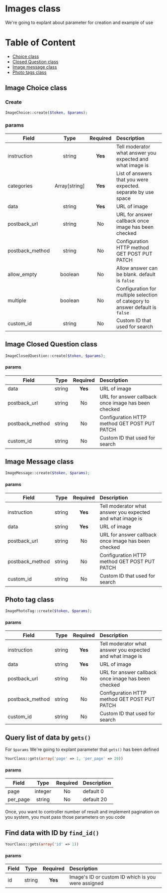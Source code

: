 # Images class
We're going to explant about parameter for creation and example of use 

# Table of Content
- [Choice class](#choice-class)
- [Closed Question class](#closed-question-class)
- [Image message class](#image-messages-class)
- [Photo tags class](#photo-tags-class)


## Image Choice class

### Create

```php
ImageChoice::create($token, $params);
```

### params

|Field        | Type           | Required  | Description |
| ------------- |:-------------:| :-----:| :-----|
| instruction| string|**Yes**| Tell moderator what answer you expected and what image is|
|categories | Array[string]|**Yes** | List of answers that you were expected. separate by use space |
| data |string | **Yes** |URL of image|
| postback_url| string|No| URL for answer callback once image has been checked|
| postback_method|string | No |Configuration HTTP method GET POST PUT PATCH|
| allow_empty| boolean|No|Allow answer can be blank. default is `false`|
|multiple | boolean | No | Configuration for multiple selection of category to answer default is `false` |
| custom_id | string | No |Custom ID that used for search|


## Image Closed Question class
```php
ImageClosedQuestion::create($token, $params);
```
#### params
| Field        | Type           | Required  | Description |
| ------------- |:-------------:| :-----:| :-----|
| data     | 	string | **Yes** |URL of image|
| postback_url	     | string      | No | URL for answer callback once image has been checked|
| postback_method     | 	string | No |Configuration HTTP method GET POST PUT PATCH|
| custom_id	     | string      |   No |Custom ID that used for search|


## Image Message class
```php
ImageMessage::create($token, $params);
```
#### params
| Field        | Type           | Required  | Description |
| ------------- |:-------------:| :-----:| :-----|
| instruction	     | string      |   **Yes** | Tell moderator what answer you expected and what image is|
| data     | 	string | **Yes** |URL of image|
| postback_url	     | string      | No | URL for answer callback once image has been checked|
| postback_method     | 	string | No |Configuration HTTP method GET POST PUT PATCH|
| custom_id	     | string      |   No |Custom ID that used for search|

## Photo tag class

```php 
ImagePhotoTag::create($token, $params);
```

#### params
| Field | Type| Required | Description |
| ------------- |:-------------:| :-----:| :-----|
|instruction| string|**Yes** |Tell moderator what answer you expected and what image is|
|data|string| **Yes** |URL of image|
|postback_url|string| No |URL for answer callback once image has been checked|
|postback_method|string | No |Configuration HTTP method GET POST PUT PATCH|
|custom_id|string|No|Custom ID that used for search|


## Query list of data by `gets()`
For `$params` We're going to explant parameter that `gets()`  has been defined

```php
YourClass::gets(array('page' => 1, 'per_page' => 20))
```

#### params
| Field        | Type           | Required  | Description |
| ------------- |:-------------:| :-----:| :-----|
| page     | 	integer | No | default 0|
| per_page 	     | string      | No | default 20 |

Once, you want to controller number of result and implement pagination on you system, you must pass those parameters on you code


## Find data with ID by `find_id()`

```php
YourClass::gets(array('id' => 1))
```
#### params
| Field        | Type           | Required  | Description |
| ------------- |:-------------:| :----:| :-----|
| id	     | string  |   **Yes** | Image's ID or custom ID which is you were assigned|
